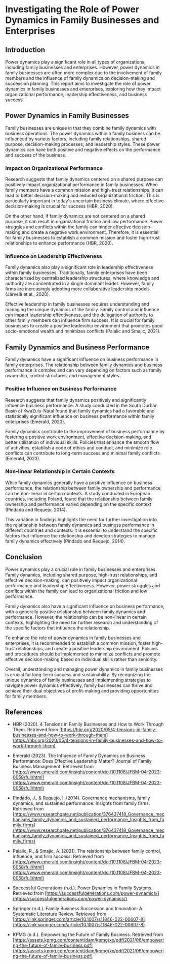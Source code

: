 # Investigating the Role of Power Dynamics in Family Businesses and Enterprises

## Introduction

Power dynamics play a significant role in all types of organizations, including family businesses and enterprises. However, power dynamics in family businesses are often more complex due to the involvement of family members and the influence of family dynamics on decision-making and succession planning. This report aims to investigate the role of power dynamics in family businesses and enterprises, exploring how they impact organizational performance, leadership effectiveness, and business success.

## Power Dynamics in Family Businesses

Family businesses are unique in that they combine family dynamics with business operations. The power dynamics within a family business can be influenced by various factors, including family relationships, shared purpose, decision-making processes, and leadership styles. These power dynamics can have both positive and negative effects on the performance and success of the business.

### Impact on Organizational Performance

Research suggests that family dynamics centered on a shared purpose can positively impact organizational performance in family businesses. When family members have a common mission and high-trust relationships, it can lead to better decision-making and reduced organizational friction. This is particularly important in today's uncertain business climate, where effective decision-making is crucial for success (HBR, 2020).

On the other hand, if family dynamics are not centered on a shared purpose, it can result in organizational friction and low performance. Power struggles and conflicts within the family can hinder effective decision-making and create a negative work environment. Therefore, it is essential for family businesses to establish a common mission and foster high-trust relationships to enhance performance (HBR, 2020).

### Influence on Leadership Effectiveness

Family dynamics also play a significant role in leadership effectiveness within family businesses. Traditionally, family enterprises have been characterized by centralized leadership structures, where knowledge and authority are concentrated in a single dominant leader. However, family firms are increasingly adopting more collaborative leadership models (Järvelä et al., 2020).

Effective leadership in family businesses requires understanding and managing the unique dynamics of the family. Family control and influence can impact leadership effectiveness, and the delegation of authority to other family members can influence firm success. It is crucial for family businesses to create a positive leadership environment that promotes good socio-emotional wealth and minimizes conflicts (Palalic and Smajic, 2021).

## Family Dynamics and Business Performance

Family dynamics have a significant influence on business performance in family enterprises. The relationship between family dynamics and business performance is complex and can vary depending on factors such as family ownership, control structures, and management styles.

### Positive Influence on Business Performance

Research suggests that family dynamics positively and significantly influence business performance. A study conducted in the South Durban Basin of KwaZulu-Natal found that family dynamics had a favorable and statistically significant influence on business performance within family enterprises (Emerald, 2023).

Family dynamics contribute to the improvement of business performance by fostering a positive work environment, effective decision-making, and better utilization of individual skills. Policies that enhance the smooth flow of activities, establish a code of ethics and conduct, and minimize role conflicts can contribute to long-term success and minimal family conflicts (Emerald, 2023).

### Non-linear Relationship in Certain Contexts

While family dynamics generally have a positive influence on business performance, the relationship between family ownership and performance can be non-linear in certain contexts. A study conducted in European countries, including Poland, found that the relationship between family ownership and performance varied depending on the specific context (Pindado and Requejo, 2014).

This variation in findings highlights the need for further investigation into the relationship between family dynamics and business performance in different countries and contexts. It is essential to understand the specific factors that influence the relationship and develop strategies to manage family dynamics effectively (Pindado and Requejo, 2014).

## Conclusion

Power dynamics play a crucial role in family businesses and enterprises. Family dynamics, including shared purpose, high-trust relationships, and effective decision-making, can positively impact organizational performance and leadership effectiveness. However, power struggles and conflicts within the family can lead to organizational friction and low performance.

Family dynamics also have a significant influence on business performance, with a generally positive relationship between family dynamics and performance. However, the relationship can be non-linear in certain contexts, highlighting the need for further research and understanding of the specific factors that influence the relationship.

To enhance the role of power dynamics in family businesses and enterprises, it is recommended to establish a common mission, foster high-trust relationships, and create a positive leadership environment. Policies and procedures should be implemented to minimize conflicts and promote effective decision-making based on individual skills rather than seniority.

Overall, understanding and managing power dynamics in family businesses is crucial for long-term success and sustainability. By recognizing the unique dynamics of family businesses and implementing strategies to navigate power dynamics effectively, family businesses can thrive and achieve their dual objectives of profit-making and providing opportunities for family members.

## References

- HBR (2020). 4 Tensions in Family Businesses and How to Work Through Them. Retrieved from [https://hbr.org/2020/05/4-tensions-in-family-businesses-and-how-to-work-through-them](https://hbr.org/2020/05/4-tensions-in-family-businesses-and-how-to-work-through-them)

- Emerald (2023). The Influence of Family Dynamics on Business Performance: Does Effective Leadership Matter? Journal of Family Business Management. Retrieved from [https://www.emerald.com/insight/content/doi/10.1108/JFBM-04-2023-0058/full/html](https://www.emerald.com/insight/content/doi/10.1108/JFBM-04-2023-0058/full/html)

- Pindado, J., & Requejo, I. (2014). Governance mechanisms, family dynamics, and sustained performance: Insights from family firms. Retrieved from [https://www.researchgate.net/publication/376437418_Governance_mechanisms_family_dynamics_and_sustained_performance_Insights_from_family_firms](https://www.researchgate.net/publication/376437418_Governance_mechanisms_family_dynamics_and_sustained_performance_Insights_from_family_firms)

- Palalic, R., & Smajic, A. (2021). The relationship between family control, influence, and firm success. Retrieved from [https://www.emerald.com/insight/content/doi/10.1108/JFBM-04-2023-0058/full/html](https://www.emerald.com/insight/content/doi/10.1108/JFBM-04-2023-0058/full/html)

- Successful Generations (n.d.). Power Dynamics in Family Systems. Retrieved from [https://successfulgenerations.com/power-dynamics/](https://successfulgenerations.com/power-dynamics/)

- Springer (n.d.). Family Business Succession and Innovation: A Systematic Literature Review. Retrieved from [https://link.springer.com/article/10.1007/s11846-022-00607-8](https://link.springer.com/article/10.1007/s11846-022-00607-8)

- KPMG (n.d.). Empowering the Future of Family Business. Retrieved from [https://assets.kpmg.com/content/dam/kpmg/xx/pdf/2021/06/empowering-the-future-of-family-business.pdf](https://assets.kpmg.com/content/dam/kpmg/xx/pdf/2021/06/empowering-the-future-of-family-business.pdf)